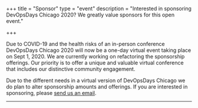 +++
title = "Sponsor"
type = "event"
description = "Interested in sponsoring DevOpsDays Chicago 2020? We greatly value sponsors for this open event."


+++

Due to COVID-19 and the health risks of an in-person conference DevOpsDays Chicago 2020 will now be a one-day virtual event taking place on Sept 1, 2020. We are currently working on refactoring the sponsorship offerings. Our priority is to offer a unique and valuable virtual conference that includes our distinctive community engagement.

Due to the different needs in a virtual version of DevOpsDays Chicago we do plan to alter sponsorship amounts and offerings. If you are interested in sponsoring, please <a href="mailto:chicago-sponsors@devopsdays.org?subject=Interested%20in%20Sponsoring%20DevOpsDays%20Chicago%202020">send us an email</a>.

<hr>
<!-- 
DevOpsDays is a worldwide series of community-led events covering topics of software development, IT infrastructure operations, and the intersection between them. Sponsors support the local event and build the community. 
Recruit talent, generate brand awareness, distribute stickers, and support the Chicago DevOps community.<br><br>
Sponsors are encouraged to represent themselves by actively participating and engaging with participants as peers.  -->


